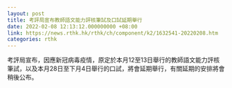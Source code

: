 ```yaml
---
layout: post
title: 考評局宣布教師語文能力評核筆試及口試延期舉行
date: 2022-02-08 12:13:12.000000000 +08:00
link: https://news.rthk.hk/rthk/ch/component/k2/1632541-20220208.htm
categories: rthk
---
```


考評局宣布，因應新冠病毒疫情，原定於本月12至13日舉行的教師語文能力評核筆試，以及本月28日至下月4日舉行的口試，將會延期舉行，有關延期的安排將會稍後公布。
